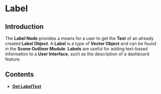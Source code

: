 # Label

## Introduction

The **Label Node** provides a means for a user to get the **Text** of an already created **Label Object**. A **Label** is a type of **Vector Object** and can be found in the **Scene Outliner Module**. **Labels** are useful for adding text-based information to a **User Interface**, such as the description of a dashboard feature.

## Contents

* [**Get LabelText**](getlabeltext.md)

